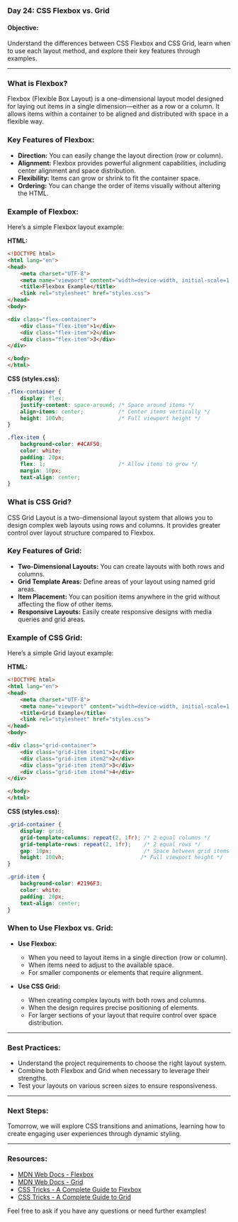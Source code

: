 ### Day 24: CSS Flexbox vs. Grid

#### **Objective:**
Understand the differences between CSS Flexbox and CSS Grid, learn when to use each layout method, and explore their key features through examples.

---

### **What is Flexbox?**
Flexbox (Flexible Box Layout) is a one-dimensional layout model designed for laying out items in a single dimension—either as a row or a column. It allows items within a container to be aligned and distributed with space in a flexible way.

### **Key Features of Flexbox:**
- **Direction:** You can easily change the layout direction (row or column).
- **Alignment:** Flexbox provides powerful alignment capabilities, including center alignment and space distribution.
- **Flexibility:** Items can grow or shrink to fit the container space.
- **Ordering:** You can change the order of items visually without altering the HTML.

### **Example of Flexbox:**
Here’s a simple Flexbox layout example:

**HTML:**
```html
<!DOCTYPE html>
<html lang="en">
<head>
    <meta charset="UTF-8">
    <meta name="viewport" content="width=device-width, initial-scale=1.0">
    <title>Flexbox Example</title>
    <link rel="stylesheet" href="styles.css">
</head>
<body>

<div class="flex-container">
    <div class="flex-item">1</div>
    <div class="flex-item">2</div>
    <div class="flex-item">3</div>
</div>

</body>
</html>
```

**CSS (styles.css):**
```css
.flex-container {
    display: flex;
    justify-content: space-around; /* Space around items */
    align-items: center;           /* Center items vertically */
    height: 100vh;                 /* Full viewport height */
}

.flex-item {
    background-color: #4CAF50;
    color: white;
    padding: 20px;
    flex: 1;                       /* Allow items to grow */
    margin: 10px;
    text-align: center;
}
```

### **What is CSS Grid?**
CSS Grid Layout is a two-dimensional layout system that allows you to design complex web layouts using rows and columns. It provides greater control over layout structure compared to Flexbox.

### **Key Features of Grid:**
- **Two-Dimensional Layouts:** You can create layouts with both rows and columns.
- **Grid Template Areas:** Define areas of your layout using named grid areas.
- **Item Placement:** You can position items anywhere in the grid without affecting the flow of other items.
- **Responsive Layouts:** Easily create responsive designs with media queries and grid areas.

### **Example of CSS Grid:**
Here’s a simple Grid layout example:

**HTML:**
```html
<!DOCTYPE html>
<html lang="en">
<head>
    <meta charset="UTF-8">
    <meta name="viewport" content="width=device-width, initial-scale=1.0">
    <title>Grid Example</title>
    <link rel="stylesheet" href="styles.css">
</head>
<body>

<div class="grid-container">
    <div class="grid-item item1">1</div>
    <div class="grid-item item2">2</div>
    <div class="grid-item item3">3</div>
    <div class="grid-item item4">4</div>
</div>

</body>
</html>
```

**CSS (styles.css):**
```css
.grid-container {
    display: grid;
    grid-template-columns: repeat(2, 1fr); /* 2 equal columns */
    grid-template-rows: repeat(2, 1fr);    /* 2 equal rows */
    gap: 10px;                             /* Space between grid items */
    height: 100vh;                        /* Full viewport height */
}

.grid-item {
    background-color: #2196F3;
    color: white;
    padding: 20px;
    text-align: center;
}
```

### **When to Use Flexbox vs. Grid:**
- **Use Flexbox:**
  - When you need to layout items in a single direction (row or column).
  - When items need to adjust to the available space.
  - For smaller components or elements that require alignment.

- **Use CSS Grid:**
  - When creating complex layouts with both rows and columns.
  - When the design requires precise positioning of elements.
  - For larger sections of your layout that require control over space distribution.

---

### **Best Practices:**
- Understand the project requirements to choose the right layout system.
- Combine both Flexbox and Grid when necessary to leverage their strengths.
- Test your layouts on various screen sizes to ensure responsiveness.

---

### **Next Steps:**
Tomorrow, we will explore CSS transitions and animations, learning how to create engaging user experiences through dynamic styling.

---

### **Resources:**
- [MDN Web Docs - Flexbox](https://developer.mozilla.org/en-US/docs/Learn/CSS/Building_blocks/Flexbox)
- [MDN Web Docs - Grid](https://developer.mozilla.org/en-US/docs/Learn/CSS/Building_blocks/CSS_Grid)
- [CSS Tricks - A Complete Guide to Flexbox](https://css-tricks.com/snippets/css/a-guide-to-flexbox/)
- [CSS Tricks - A Complete Guide to Grid](https://css-tricks.com/snippets/css/complete-guide-grid/)

Feel free to ask if you have any questions or need further examples!